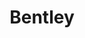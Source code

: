 ---
facebook: https://facebook.com/BentleySystems
instagram: https://instagram.com/bentleysystems
linkedin: https://linkedin.com/company/bentley-systems
logohandle: bentley
sort: bentley
title: Bentley
twitter: https://x.com/bentleysystems
website: https://www.bentley.com/
wikipedia: https://en.wikipedia.org/wiki/Bentley_Systems
youtube: https://youtube.com/BentleySystems
---